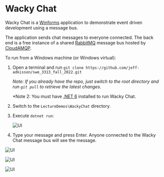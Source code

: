 # Wacky Chat

Wacky Chat is a [Winforms](https://learn.microsoft.com/en-us/dotnet/desktop/winforms/overview/?view=netdesktop-6.0)
application to demonstrate event driven development using a message bus.

The application sends chat messages to everyone connected. The back end is a free instance of a
shared [RabbitMQ](https://www.rabbitmq.com/) message bus hosted by [CloudAMQP](https://www.cloudamqp.com/).

To run from a Windows machine (or Windows virtual):

1. Open a terminal and run `git clone https://github.com/jeff-adkisson/swe_3313_fall_2022.git`

   *Note: If you already have the repo, just switch to the root directory and run `git pull` to retrieve the latest
   changes.*

   *Note 2: You must have [.NET 6](https://dotnet.microsoft.com/en-us/download/dotnet/6.0) installed to run Wacky Chat.

2. Switch to the `LectureDemos\WackyChat` directory.

3. Execute `dotnet run`:

   ![UI](https://raw.githubusercontent.com/jeff-adkisson/swe_3313_fall_2022/main/LectureDemos/WackyChat/Diagrams/WackyChatUi.png)

4. Type your message and press Enter. Anyone connected to the Wacky Chat message bus will see the message.

![UI](https://raw.githubusercontent.com/jeff-adkisson/swe_3313_fall_2022/main/LectureDemos/WackyChat/Diagrams/EventDrivenUi.png)

![UI](https://raw.githubusercontent.com/jeff-adkisson/swe_3313_fall_2022/main/LectureDemos/WackyChat/Diagrams/EventDrivenViaMessageBus.png)

![UI](https://raw.githubusercontent.com/jeff-adkisson/swe_3313_fall_2022/main/LectureDemos/WackyChat/Diagrams/CloudAMPQFreeInstance.png) 
